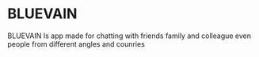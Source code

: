 # BLUEVAIN
BLUEVAIN Is app made for chatting with friends family and colleague even  people from different angles and counries
